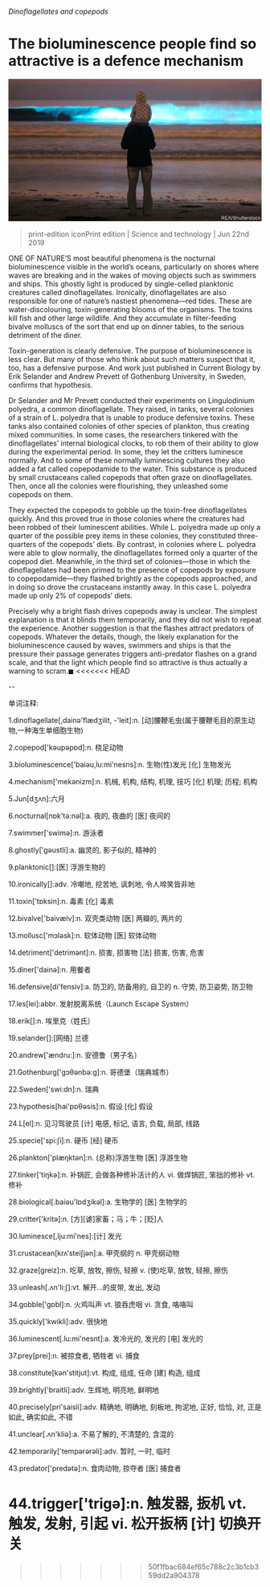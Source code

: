 ###### Dinoflagellates and copepods

# The bioluminescence people find so attractive is a defence mechanism 

![image](images/20190622_STP001_0.jpg) 

> print-edition iconPrint edition | Science and technology | Jun 22nd 2019 

ONE OF NATURE’S most beautiful phenomena is the nocturnal bioluminescence visible in the world’s oceans, particularly on shores where waves are breaking and in the wakes of moving objects such as swimmers and ships. This ghostly light is produced by single-celled planktonic creatures called dinoflagellates. Ironically, dinoflagellates are also responsible for one of nature’s nastiest phenomena—red tides. These are water-discolouring, toxin-generating blooms of the organisms. The toxins kill fish and other large wildlife. And they accumulate in filter-feeding bivalve molluscs of the sort that end up on dinner tables, to the serious detriment of the diner. 

Toxin-generation is clearly defensive. The purpose of bioluminescence is less clear. But many of those who think about such matters suspect that it, too, has a defensive purpose. And work just published in Current Biology by Erik Selander and Andrew Prevett of Gothenburg University, in Sweden, confirms that hypothesis. 

Dr Selander and Mr Prevett conducted their experiments on Lingulodinium polyedra, a common dinoflagellate. They raised, in tanks, several colonies of a strain of L. polyedra that is unable to produce defensive toxins. These tanks also contained colonies of other species of plankton, thus creating mixed communities. In some cases, the researchers tinkered with the dinoflagellates’ internal biological clocks, to rob them of their ability to glow during the experimental period. In some, they let the critters luminesce normally. And to some of these normally luminescing cultures they also added a fat called copepodamide to the water. This substance is produced by small crustaceans called copepods that often graze on dinoflagellates. Then, once all the colonies were flourishing, they unleashed some copepods on them. 

They expected the copepods to gobble up the toxin-free dinoflagellates quickly. And this proved true in those colonies where the creatures had been robbed of their luminescent abilities. While L. polyedra made up only a quarter of the possible prey items in these colonies, they constituted three-quarters of the copepods’ diets. By contrast, in colonies where L. polyedra were able to glow normally, the dinoflagellates formed only a quarter of the copepod diet. Meanwhile, in the third set of colonies—those in which the dinoflagellates had been primed to the presence of copepods by exposure to copepodamide—they flashed brightly as the copepods approached, and in doing so drove the crustaceans instantly away. In this case L. polyedra made up only 2% of copepods’ diets. 

Precisely why a bright flash drives copepods away is unclear. The simplest explanation is that it blinds them temporarily, and they did not wish to repeat the experience. Another suggestion is that the flashes attract predators of copepods. Whatever the details, though, the likely explanation for the bioluminescence caused by waves, swimmers and ships is that the pressure their passage generates triggers anti-predator flashes on a grand scale, and that the light which people find so attractive is thus actually a warning to scram.◼ 
<<<<<<< HEAD

-- 

 单词注释:

1.dinoflagellate[,dainә'flædʒilit, -'leit]:n. [动]腰鞭毛虫(属于腰鞭毛目的原生动物,一种海生单细胞生物) 

2.copepod['kәupәpɒd]:n. 桡足动物 

3.bioluminescence['baiәu,lu:mi'nesns]:n. 生物(性)发光 [化] 生物发光 

4.mechanism['mekәnizm]:n. 机械, 机构, 结构, 机理, 技巧 [化] 机理; 历程; 机构 

5.Jun[dʒʌn]:六月 

6.nocturnal[nɒk'tә:nәl]:a. 夜的, 夜曲的 [医] 夜间的 

7.swimmer['swimә]:n. 游泳者 

8.ghostly['gәustli]:a. 幽灵的, 影子似的, 精神的 

9.planktonic[]:[医] 浮游生物的 

10.ironically[]:adv. 冷嘲地, 挖苦地, 讽刺地, 令人啼笑皆非地 

11.toxin['tɒksin]:n. 毒素 [化] 毒素 

12.bivalve['baivælv]:n. 双壳类动物 [医] 两瓣的, 两片的 

13.mollusc['mɔlәsk]:n. 软体动物 [医] 软体动物 

14.detriment['detrimәnt]:n. 损害, 损害物 [法] 损害, 伤害, 危害 

15.diner['dainә]:n. 用餐者 

16.defensive[di'fensiv]:a. 防卫的, 防备用的, 自卫的 n. 守势, 防卫姿势, 防卫物 

17.les[lei]:abbr. 发射脱离系统（Launch Escape System） 

18.erik[]:n. 埃里克（姓氏） 

19.selander[]:[网络] 兰德 

20.andrew['ændru:]:n. 安德鲁（男子名） 

21.Gothenburg['ɡɔθənbə:ɡ]:n. 哥德堡（瑞典城市） 

22.Sweden['swi:dn]:n. 瑞典 

23.hypothesis[hai'pɒθәsis]:n. 假设 [化] 假设 

24.L[el]:n. 见习驾驶员 [计] 电感, 标记, 语言, 负载, 局部, 线路 

25.specie['spi:ʃi]:n. 硬币 [经] 硬币 

26.plankton['plæŋktәn]:n. (总称)浮游生物 [医] 浮游生物 

27.tinker['tiŋkә]:n. 补锅匠, 会做各种修补活计的人 vi. 做焊锅匠, 笨拙的修补 vt. 修补 

28.biological[.baiәu'lɒdʒikәl]:a. 生物学的 [医] 生物学的 

29.critter['kritә]:n. [方][谑]家畜；马；牛；[贬]人 

30.luminesce[,lju:mi'nes]:[计] 发光 

31.crustacean[krʌ'steiʃjәn]:a. 甲壳纲的 n. 甲壳纲动物 

32.graze[greiz]:n. 吃草, 放牧, 擦伤, 轻擦 v. (使)吃草, 放牧, 轻擦, 擦伤 

33.unleash[.ʌn'li:ʃ]:vt. 解开...的皮带, 发出, 发动 

34.gobble['gɒbl]:n. 火鸡叫声 vt. 狼吞虎咽 vi. 贪食, 咯咯叫 

35.quickly['kwikli]:adv. 很快地 

36.luminescent[.lu:mi'nesnt]:a. 发冷光的, 发光的 [电] 发光的 

37.prey[prei]:n. 被掠食者, 牺牲者 vi. 捕食 

38.constitute[kәn'stitjut]:vt. 构成, 组成, 任命 [建] 构造, 组成 

39.brightly['braitli]:adv. 生辉地, 明亮地, 鲜明地 

40.precisely[pri'saisli]:adv. 精确地, 明确地, 刻板地, 拘泥地, 正好, 恰恰, 对, 正是如此, 确实如此, 不错 

41.unclear[.ʌn'kliә]:a. 不易了解的, 不清楚的, 含混的 

42.temporarily['tempәrәrәli]:adv. 暂时, 一时, 临时 

43.predator['predәtә]:n. 食肉动物, 掠夺者 [医] 捕食者 

44.trigger['trigә]:n. 触发器, 扳机 vt. 触发, 发射, 引起 vi. 松开扳柄 [计] 切换开关 
=======
>>>>>>> 50f1fbac684ef65c788c2c3b1cb359dd2a904378

